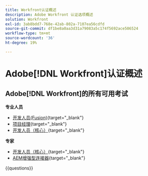 ```yaml
---
title: Workfront认证概述
description: Adobe Workfront 认证选项概述
solution: Workfront
exl-id: 3ab8bdd7-768e-42ab-802a-7107ea56cdfd
source-git-commit: df1be8a0aa3d31a79083a5c174f5692ace506524
workflow-type: tm+mt
source-wordcount: '36'
ht-degree: 19%

---
```


# Adobe[!DNL Workfront]认证概述

## Adobe[!DNL Workfront]的所有可用考试

**专业人员**

* [开发人员(Fusion)](https://certification.adobe.com/certification/fusion-developer-professional){target="_blank"} <!--AD0-E902-->
* [项目经理](https://certification.adobe.com/certification/project-manager-professional){target="_blank"} <!--AD0-E903-->
* [开发人员（核心）](https://certification.adobe.com/certification/core-developer-professional){target="_blank"} <!--AD0-E908-->

**专家**

* [开发人员（核心）](https://certification.adobe.com/certification/core-developer-expert){target="_blank"} <!--AD0-E907-->
* [AEM增强型连接器](https://certification.adobe.com/certification/experience-manager-enhanced-connector-expert){target="_blank"} <!--AD0-E906-->

{{questions}}


